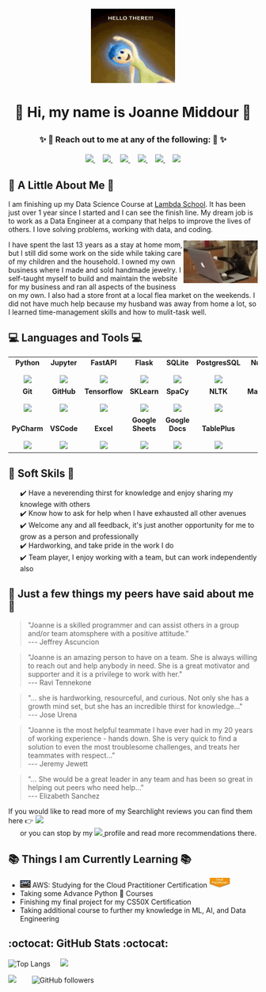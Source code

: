 <p align="center"><img src="https://raw.githubusercontent.com/jmmiddour/jmmiddour.github.io/master/assets/img/posts/joy_hello_there.gif"height=150px width=170px></p>

<h1><p align="center">👋 Hi, my name is Joanne Middour 👋<br></p></h1>

<h3 align="center">✨ 🤝 Reach out to me at any of the following: 🤝 ✨<br><br>
  <a href="https://github.com/jmmiddour">
    <img src="https://img.shields.io/badge/-Github-333?style=flat&logo=Github&logoColor=white">
  </a>&nbsp;&nbsp;&nbsp;
  <a href="https://www.linkedin.com/in/joanne-middour/">
    <img src="https://img.shields.io/badge/-LinkedIn-blue?style=flat&logo=Linkedin&logoColor=white">
  </a>&nbsp;&nbsp;&nbsp;
  <a href="https://joannemiddour.com/">
      <img src="https://img.shields.io/badge/My Portfolio-blueviolet?style=flat-square&logo=data:https://raw.githubusercontent.com/jmmiddour/jmmiddour.github.io/master/assets/img/favicon.jpg">
  </a>&nbsp;&nbsp;&nbsp;
  <a href="https://medium.com/@magical_satin_seal_239">
      <img src="https://img.shields.io/badge/-Medium-000?&style=flat-square&logo=Medium&logoColor=white">
  </a>&nbsp;&nbsp;&nbsp;
  <a href="mailto:joanne-middour@outlook.com">
      <img src="https://img.shields.io/badge/Email-purple?&style=flat-square&logoColor=white">
  </a>&nbsp;&nbsp;&nbsp;
  <a href="https://twitter.com/j_middour">
      <img src="https://img.shields.io/badge/twitter-%230077D4.svg?&style=flat-square&logo=twitter&logoColor=white">
  </a>
</h3>

## 💬 A Little About Me 💬

  I am finishing up my Data Science Course at [Lambda School](https://lambdaschool.com/). It has been just over 1 year since I started and I can see the finish line. My dream job is to work as a Data Engineer at a company that helps to improve the lives of others. I love solving problems, working with data, and coding. 
  
<img align='right' src='https://raw.githubusercontent.com/jmmiddour/jmmiddour.github.io/master/assets/img/posts/cat_banging_on_a_keyboard.gif' width='150"'>I have spent the last 13 years as a stay at home mom, but I still did some work on the side while taking care of my children and the household. I owned my own business where I made and sold handmade jewelry. I self-taught myself to build and maintain the website for my business and ran all aspects of the business on my own. I also had a store front at a local flea market on the weekends. I did not have much help because my husband was away from home a lot, so I learned time-management skills and how to mulit-task well.

## 💻 Languages and Tools 💻

<table>
  <tbody>
    <tr valign="bottom">
      <td width="11%" align="center">
	      <span><strong>Python</strong></span><br><br>
        <img height="30px" src="https://upload.wikimedia.org/wikipedia/commons/thumb/c/c3/Python-logo-notext.svg/1200px-Python-logo-notext.svg.png">
      </td>
      <td width="11%" align="center">
	      <span><strong>Jupyter</strong></span><br><br>
        <img height="30px" src="https://upload.wikimedia.org/wikipedia/commons/thumb/3/38/Jupyter_logo.svg/1200px-Jupyter_logo.svg.png">
      </td>
      <td width="11%" align="center">
        <span><strong>FastAPI</strong></span><br><br>
        <img height="30px" src="https://fastapi.tiangolo.com/img/logo-margin/logo-teal.png">
      </td>
      <td width="11%" align="center">
	      <span><strong>Flask</strong></span><br><br>
        <img height="30px" src="https://upload.wikimedia.org/wikipedia/commons/thumb/3/3c/Flask_logo.svg/1200px-Flask_logo.svg.png">
      </td>
      <td width="11%" align="center">
        <span><strong>SQLite</strong></span><br><br>
        <img height="30px" src="https://upload.wikimedia.org/wikipedia/commons/thumb/3/38/SQLite370.svg/1200px-SQLite370.svg.png">
      </td>
      <td width="11%" align="center">
        <span><strong>PostgresSQL</strong></span><br><br>
        <img height="30px" src="https://upload.wikimedia.org/wikipedia/commons/2/29/Postgresql_elephant.svg">
      </td>
      <td width="11%" align="center">
        <span><strong>NumPy</strong></span><br><br>
        <img height="30px" src="https://upload.wikimedia.org/wikipedia/commons/thumb/3/31/NumPy_logo_2020.svg/1280px-NumPy_logo_2020.svg.png">
      </td>
      <td width="11%" align="center">
        <span><strong>Pandas</strong></span><br><br>
        <img height="30px" src="https://upload.wikimedia.org/wikipedia/commons/thumb/e/ed/Pandas_logo.svg/1200px-Pandas_logo.svg.png">
      </td>
      <td width="11%" align="center">
        <span><strong>RegEx</strong></span><br><br>
        <img height="30px" src="https://miro.medium.com/max/1400/1*oaFozQztiv9WMMcwX9m9HQ.jpeg">
      </td>
     </tr>
    <tr valign="bottom">
      <td width="11%" align="center">
        <span><strong>Git</strong></span><br><br>
        <img height="30px" src="https://avatars.githubusercontent.com/u/18133?s=200&v=4">
      </td>
      <td width="11%" align="center">
        <span><strong>GitHub</strong></span><br><br>
        <img height="30px" src="https://upload.wikimedia.org/wikipedia/commons/thumb/9/91/Octicons-mark-github.svg/1200px-Octicons-mark-github.svg.png">
      </td>
      <td width="11%" align="center">
	      <span><strong>Tensorflow</strong></span><br><br>
        <img height="30px" src="https://upload.wikimedia.org/wikipedia/commons/thumb/1/11/TensorFlowLogo.svg/1200px-TensorFlowLogo.svg.png">
      </td>
      <td width="11%" align="center">
        <span><strong>SKLearn</strong></span><br><br>
        <img height="30px" src="https://upload.wikimedia.org/wikipedia/commons/thumb/0/05/Scikit_learn_logo_small.svg/1200px-Scikit_learn_logo_small.svg.png">
      </td>
      <td width="11%" align="center">
        <span><strong>SpaCy</strong></span><br><br>
        <img height="30px" src="https://upload.wikimedia.org/wikipedia/commons/thumb/8/88/SpaCy_logo.svg/1200px-SpaCy_logo.svg.png">
      </td>
      <td width="11%" align="center">
        <span><strong>NLTK</strong></span><br><br>
        <img height="30px" src="https://miro.medium.com/max/592/0*zKRz1UgqpOZ4bvuA">
      </td>
      <td width="11%" align="center">
        <span><strong>Matplolib</strong></span><br><br>
        <img height="30px" src="https://upload.wikimedia.org/wikipedia/commons/thumb/0/01/Created_with_Matplotlib-logo.svg/1024px-Created_with_Matplotlib-logo.svg.png">
      </td>
      <td width="11%" align="center">
        <span><strong>Seaborn</strong></span><br><br>
        <img height="30px" src="https://seaborn.pydata.org/_static/logo-wide-lightbg.svg">
      </td>
      <td width="11%" align="center">
        <span><strong>Plotly</strong></span><br><br>
        <img height="30px" src="https://upload.wikimedia.org/wikipedia/commons/thumb/3/37/Plotly-logo-01-square.png/1200px-Plotly-logo-01-square.png">
      </td>
     </tr>
    <tr valign="bottom">
      <td width="11%" align="center">
	      <span><strong>PyCharm</strong></span><br><br>
        <img height="30px" src="https://upload.wikimedia.org/wikipedia/commons/thumb/1/1d/PyCharm_Icon.svg/512px-PyCharm_Icon.svg.png">
      </td>
      <td width="11%" align="center">
	      <span><strong>VSCode</strong></span><br><br>
        <img height="30px" src="https://upload.wikimedia.org/wikipedia/commons/thumb/2/2d/Visual_Studio_Code_1.18_icon.svg/1200px-Visual_Studio_Code_1.18_icon.svg.png">
      </td>
      <td width="11%" align="center">
        <span><strong>Excel</strong></span><br><br>
        <img height="30px" src="https://upload.wikimedia.org/wikipedia/commons/thumb/7/73/Microsoft_Excel_2013-2019_logo.svg/1200px-Microsoft_Excel_2013-2019_logo.svg.png">
      </td>
      <td width="11%" align="center">
        <span><strong>Google Sheets</strong></span><br><br>
        <img height="30px" src="https://upload.wikimedia.org/wikipedia/commons/thumb/a/ae/Google_Sheets_2020_Logo.svg/1200px-Google_Sheets_2020_Logo.svg.png">
      </td>
      <td width="11%" align="center">
        <span><strong>Google Docs</strong></span><br><br>
        <img height="30px" src="https://upload.wikimedia.org/wikipedia/commons/thumb/6/66/Google_Docs_2020_Logo.svg/1200px-Google_Docs_2020_Logo.svg.png">
      </td>
      <td width="11%" align="center">
        <span><strong>TablePlus</strong></span><br><br>
        <img height="30px" src="https://tableplus.com/resources/favicons/apple-icon.png">
      </td>
      <td width="11%" align="center">
        <span><strong>C</strong></span><br><br>
        <img height="30px" src="https://upload.wikimedia.org/wikipedia/commons/thumb/1/18/C_Programming_Language.svg/1200px-C_Programming_Language.svg.png">
      </td>
      <td width="11%" align="center">
        <span><strong>HTML</strong></span><br><br>
        <img height="30px" src="https://cdn.svgporn.com/logos/html-5.svg">
      </td>
      <td width="11%" align="center">
        <span><strong>CSS</strong></span><br><br>
        <img height="30px" src="https://cdn.svgporn.com/logos/css-3.svg">
      </td>
     </tr>
  </tbody>
</table>



## 🌱 Soft Skils 🌱

<ul>
	✔️ Have a neverending thirst for knowledge and enjoy sharing my knowlege with others<br>
	✔️ Know how to ask for help when I have exhausted all other avenues<br>
	✔️ Welcome any and all feedback, it's just another opportunity for me to grow as a person and professionally<br>
	✔️ Hardworking, and take pride in the work I do<br>
	✔️ Team player, I enjoy working with a team, but can work independently also<br>
</ul>	  

## 👯 Just a few things my peers have said about me 👯

> "Joanne is a skilled programmer and can assist others in a group and/or team atomsphere with a positive attitude."  
> --- Jeffrey Ascuncion

> "Joanne is an amazing person to have on a team. She is always willing to reach out and help anybody in need. She is a great motivator and supporter and it is a privilege to work with her."  
> --- Ravi Tennekone

> "... she is hardworking, resourceful, and curious. Not only she has a growth mind set, but she has an incredible thirst for knowledge..."  
> --- Jose Urena

> "Joanne is the most helpful teammate I have ever had in my 20 years of working experience - hands down. She is very quick to find a solution to even the most troublesome challenges, and treats her teammates with respect..."  
> --- Jeremy Jewett

> "... She would be a great leader in any team and has been so great in helping out peers who need help..."  
> --- Elizabeth Sanchez

If you would like to read more of my Searchlight reviews you can find them here 👉 <a href="https://drive.google.com/file/d/1B2MdM_SgrKWlrAGUfTCSS0bf6F_ofwNZ/view?usp=sharing">
      <img src="https://img.shields.io/badge/My Most Recent Searchlight Report-7957d5?&style=flat-square&logoColor=white">
</a>  
&nbsp;&nbsp;&nbsp;&nbsp;&nbsp; or you can stop by my <a href="https://www.linkedin.com/in/joanne-middour/">
    <img src="https://img.shields.io/badge/-LinkedIn-blue?style=flat&logo=Linkedin&logoColor=white">
  </a> profile and read more recommendations there.
  
## 📚 Things I am Currently Learning 📚

- ![](https://raw.githubusercontent.com/jmmiddour/jmmiddour.github.io/master/assets/img/posts/AWS_emoji.jpg) AWS: Studying for the Cloud Practitioner Certification ![](https://raw.githubusercontent.com/jmmiddour/jmmiddour.github.io/master/assets/img/posts/AWS_CCP.jpg)
- Taking some Advance Python 🐍 Courses
- Finishing my final project for my CS50X Certification 
- Taking additional course to further my knowledge in ML, AI, and Data Engineering

## :octocat: GitHub Stats :octocat:

![Top Langs](https://github-readme-stats.vercel.app/api/top-langs/?username=jmmiddour&hide=smalltalk&theme=nightowl&layout=compact&custom_title=Joanne's%20Top%20Languages&card_width=270px&langs_count=6) &nbsp;&nbsp;&nbsp; ![](https://github-readme-stats.jha-vineet69.vercel.app/api?username=jmmiddour&hide=stars&theme=nightowl&show_icons=True&count_private=True&line_height=24&include_all_commits=True&custom_title=Joanne's%20GitHub%20Stats) 

![](https://komarev.com/ghpvc/?username=jmmiddour&color=7957d5&style=flat-square) &nbsp;&nbsp;&nbsp;&nbsp;&nbsp;&nbsp; ![GitHub followers](https://img.shields.io/github/followers/jmmiddour?color=7957d5&logo=github&style=flat-square)


<!--
**jmmiddour/jmmiddour** is a ✨ _special_ ✨ repository because its `README.md` (this file) appears on your GitHub profile.

Here are some ideas to get you started:

- 🔭 I’m currently working on ...
-  I’m currently learning ...
- 👯 I’m looking to collaborate on ...
- 🤔 I’m looking for help with ...
-  Ask me about ...
- 📫 How to reach me: ...
- 😄 Pronouns: ...
- ⚡ Fun fact: ...
-->



